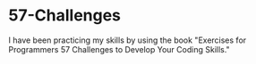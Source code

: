 # 57-Challenges
I have been practicing my skills by using the book "Exercises for Programmers 57 Challenges to Develop Your Coding Skills."
